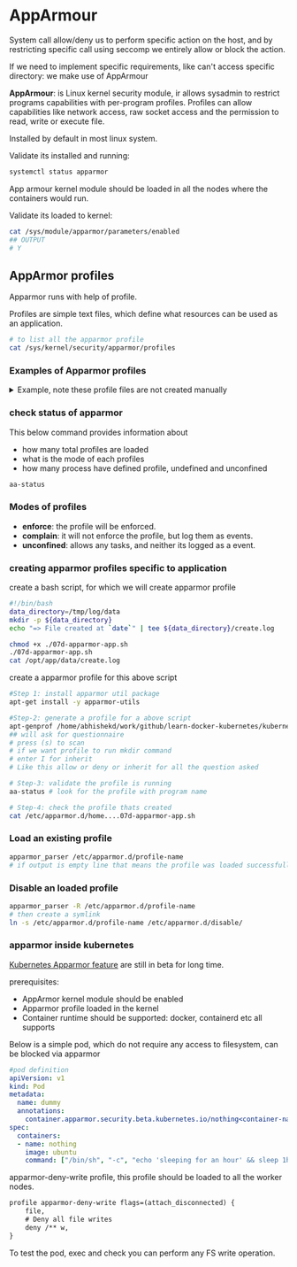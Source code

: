 # AppArmour

System call allow/deny us to perform specific action on the host, and by restricting specific call using seccomp we entirely allow or block the action.

If we need to implement specific requirements, like can't access specific directory: we make use of AppArmour

**AppArmour**: is Linux kernel security module, ir allows sysadmin to restrict programs capabilities with per-program profiles. Profiles can allow capabilities like network access, raw socket access and the permission to read, write or execute file.

Installed by default in most linux system.

Validate its installed and running:

```sh
systemctl status apparmor
```

App armour kernel module should be loaded in all the nodes where the containers would run.

Validate its loaded to kernel:

```sh
cat /sys/module/apparmor/parameters/enabled
## OUTPUT
# Y
```

## AppArmor profiles

Apparmor runs with help of profile.

Profiles are simple text files, which define what resources can be used as an application.

```sh
# to list all the apparmor profile
cat /sys/kernel/security/apparmor/profiles
```

### Examples of Apparmor profiles

<details>
<summary>Example, note these profile files are not created manually</summary>

Rule 1: deny write to entire fs

```txt
profile apparmor-deny-write flags=(attach_disconnected) {
    # allow access to all file system
    file,
    # Deny all file writes
    deny /** w,
}
```

Rule 2: deny write only to proc fs

```txt
profile apparmor-deny-proc-write flags=(attach_disconnected) {
    file,
    # Deny all file writes to /proc.
    deny /proc/* w,
}
```

Rule 3: deny root re mount

```txt
profile apparmor-deny-remount-root flags=(attach_disconnected) {
    # Deny remount readonly the root filesystem.
    deny mount options=(ro, remount) -> /,
}
```

</details>

### check status of apparmor

This below command provides information about

- how many total profiles are loaded
- what is the mode of each profiles
- how many process have defined profile, undefined and unconfined

```sh
aa-status
```

### Modes of profiles

- **enforce**: the profile will be enforced.
- **complain**: it will not enforce the profile, but log them as events.
- **unconfined**: allows any tasks, and neither its logged as a event.

### creating apparmor profiles specific to application

create a bash script, for which we will create apparmor profile

```sh
#!/bin/bash
data_directory=/tmp/log/data
mkdir -p ${data_directory}
echo "=> File created at `date`" | tee ${data_directory}/create.log
```

```sh
chmod +x ./07d-apparmor-app.sh
./07d-apparmor-app.sh
cat /opt/app/data/create.log
```

create a apparmor profile for this above script

```sh
#Step 1: install apparmor util package
apt-get install -y apparmor-utils

#Step-2: generate a profile for a above script
apt-genprof /home/abhishekd/work/github/learn-docker-kubernetes/kubernetes/CKS/07d-apparmor-app.sh
## will ask for questionnaire
# press (s) to scan
# if we want profile to run mkdir command
# enter I for inherit
# Like this allow or deny or inherit for all the question asked

# Step-3: validate the profile is running
aa-status # look for the profile with program name

# Step-4: check the profile thats created
cat /etc/apparmor.d/home....07d-apparmor-app.sh
```

### Load an existing profile

```sh
apparmor_parser /etc/apparmor.d/profile-name
# if output is empty line that means the profile was loaded successfully
```

### Disable an loaded profile

```sh
apparmor_parser -R /etc/apparmor.d/profile-name
# then create a symlink
ln -s /etc/apparmor.d/profile-name /etc/apparmor.d/disable/
```

### apparmor inside kubernetes

[Kubernetes Apparmor feature](https://kubernetes.io/docs/tutorials/clusters/apparmor/) are still in beta for long time.

prerequisites:

- AppArmor kernel module should be enabled
- Apparmor profile loaded in the kernel
- Container runtime should be supported: docker, containerd etc all supports

Below is a simple pod, which do not require any access to filesystem, can be blocked via apparmor

```yaml
#pod definition
apiVersion: v1
kind: Pod
metadata:
  name: dummy
  annotations:
    container.apparmor.security.beta.kubernetes.io/nothing<container-name>: localhost/apparmor-deny-write<profilename>
spec:
  containers:
  - name: nothing
    image: ubuntu
    command: ["/bin/sh", "-c", "echo 'sleeping for an hour' && sleep 1h"]
```

apparmor-deny-write profile, this profile should be loaded to all the worker nodes.

```txt
profile apparmor-deny-write flags=(attach_disconnected) {
    file,
    # Deny all file writes
    deny /** w,
}
```

To test the pod, exec and check you can perform any FS write operation.
